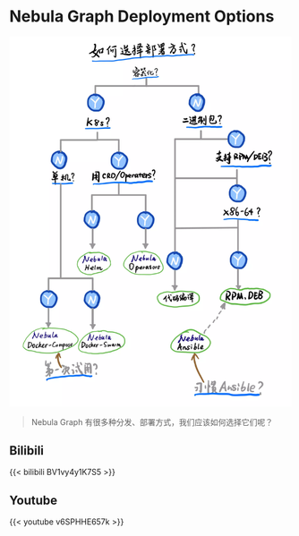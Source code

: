 # Nebula Graph Deployment Options


<!--more-->

![deployment_options](./deployment_options.webp)

> Nebula Graph 有很多种分发、部署方式，我们应该如何选择它们呢？

## Bilibili

{{< bilibili BV1vy4y1K7S5 >}}

## Youtube

{{< youtube v6SPHHE657k >}}

